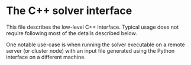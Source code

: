 # The C++ solver interface  
This file describes the low-level C++ interface. Typical usage does not require following most of the details described below.

One notable use-case is when running the solver executable on a remote server (or cluster node) with an input file generated using the Python interface on a different machine.
